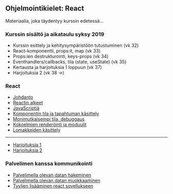 ## Ohjelmointikielet: React

Materiaalia, joka täydentyy kurssin edetessä...

### Kurssin sisältö ja aikataulu syksy 2019

- Kurssin esittely ja kehitysympäristöön tutustuminen (vk 32)
- React-komponentti, props:it, map (vk 33)
- Props:ien destrukturointi, keys-props (vk 34)
- Eventhandlers/callbacks, tila (state, useState) (vk 35)
- Kertausta ja harjoituksia 1 loppuun (vk 37)
- Harjoituksia 2 (vk 38 ->)

### React

- [Johdanto](../react/johdanto.html)
- [Reactin alkeet](https://fullstackopen.com/osa1/reactin_alkeet)
- [JavaScriptiä](https://fullstackopen.com/osa1/javascriptia)
- [Komponentin tila ja tapahtuman käsittely](https://fullstackopen.com/osa1/komponentin_tila_ja_tapahtumankasittely)
- [Monimutkaisempi tila, debuggaus](https://fullstackopen.com/osa1/monimutkaisempi_tila_reactin_debuggaus)
- [Kokoelmien renderöinti ja moduulit](https://fullstackopen.com/osa2/kokoelmien_renderointi_ja_moduulit)
- [Lomakkeiden käsittely](https://fullstackopen.com/osa2/lomakkeiden_kasittely)

---

- [Harjoituksia 1](./harjoitukset1.html)
- [Harjoituksia 2](./harjoitukset2.html)

### Palvelimen kanssa kommunikointi

- [Palvelimella olevan datan hakeminen](https://fullstackopen.com/osa2/palvelimella_olevan_datan_hakeminen)
- [Palvelimella olevan datan muokkaaminen](https://fullstackopen.com/osa2/palvelimella_olevan_datan_muokkaaminen)
- [Tyylien lisääminen react sovellukseen](https://fullstackopen.com/osa2/tyylien_lisaaminen_react_sovellukseen)
